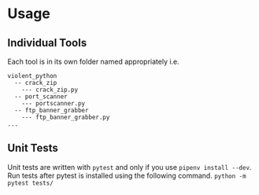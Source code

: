 # Usage

## Individual Tools

Each tool is in its own folder named appropriately i.e.

```
violent_python
  -- crack_zip 
    --- crack_zip.py
  -- port_scanner
    --- portscanner.py
  -- ftp_banner_grabber
    --- ftp_banner_grabber.py
...
```

## Unit Tests

Unit tests are written with `pytest` and only if you use `pipenv install --dev`.
Run tests after pytest is installed using the following command.
`python -m pytest tests/`
